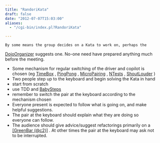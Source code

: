 ```yaml
---
title: "RandoriKata"
draft: false
date: "2012-07-07T15:03:00"
aliases:
  - "/cgi-bin/index.pl?RandoriKata"

---
```

    By some means the group decides on a Kata to work on, perhaps the
[DojoOrganizer](/DojoOrganizer) suggests one. No-one need have prepared
anything much before the meeting.

-   Some mechanism for regular switching of the driver and copilot is
    chosen (eg [TimeBox](/TimeBox) , [PingPong](/PingPong) ,
    [MicroPairing](/MicroPairing) , [NTests](/NTests) ,
    [ShoutLouder](/ShoutLouder) )
-   Two people step up to the keyboard and begin solving the Kata in
    hand
-   start from scratch
-   use TDD and [BabySteps](/BabySteps)
-   remember to switch the pair at the keyboard according to the
    mechanism chosen
-   Everyone present is expected to follow what is going on, and make
    helpful suggestions.
-   The pair at the keyboard should explain what they are doing so
    everyone can follow.
-   The audience should give advice/suggest refactorings primarily on a
    [\[GreenBar (@c2)\]](http://c2.com/cgi/wiki?GreenBar) . At other
    times the pair at the keyboard may ask not to be interrupted.


